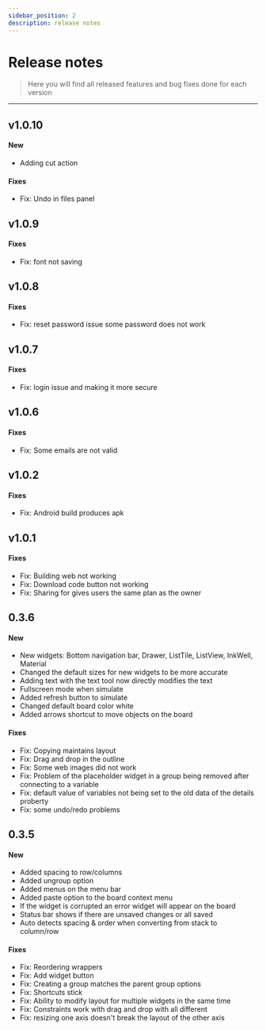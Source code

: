 ```yaml
---
sidebar_position: 2 
description: release notes
---
```

# Release notes

> Here you will find all released features and bug fixes done for each version 

---

## v1.0.10
#### New
- Adding cut action
#### Fixes
- Fix: Undo in files panel

## v1.0.9

#### Fixes
- Fix: font not saving

## v1.0.8

#### Fixes
- Fix: reset password issue some password does not work

## v1.0.7

#### Fixes
- Fix: login issue and making it more secure

## v1.0.6

#### Fixes
- Fix: Some emails are not valid

## v1.0.2

#### Fixes
- Fix: Android build produces apk

## v1.0.1

#### Fixes
- Fix: Building web not working
- Fix: Download code button not working
- Fix: Sharing for gives users the same plan as the owner

## 0.3.6

#### New
- New widgets: Bottom navigation bar, Drawer, ListTile, ListView, InkWell, Material
- Changed the default sizes for new widgets to be more accurate
- Adding text with the text tool now directly modifies the text
- Fullscreen mode when simulate
- Added refresh button to simulate
- Changed default board color white
- Added arrows shortcut to move objects on the board

#### Fixes
- Fix: Copying maintains layout
- Fix: Drag and drop in the outline
- Fix: Some web images did not work
- Fix: Problem of the placeholder widget in a group being removed after connecting to a variable
- Fix: default value of variables not being set to the old data of the details proberty 
- Fix: some undo/redo problems 

## 0.3.5

#### New
- Added spacing to row/columns
- Added ungroup option
- Added menus on the menu bar
- Added paste option to the board context menu
- If the widget is corrupted an error widget will appear on the board
- Status bar shows if there are unsaved changes or all saved
- Auto detects spacing & order when converting from stack to column/row

#### Fixes
- Fix: Reordering wrappers
- Fix: Add widget button
- Fix: Creating a group matches the parent group options
- Fix: Shortcuts stick
- Fix: Ability to modify layout for multiple widgets in the same time
- Fix: Constraints work with drag and drop with all different
- Fix: resizing one axis doesn't break the layout of the other axis